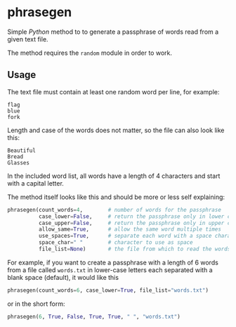 # phrasegen

Simple *Python* method to to generate a passphrase of words read from a given text file.

The method requires the `random` module in order to work.

## Usage

The text file must contain at least one random word per line, for example:

```
flag
blue
fork
```

Length and case of the words does not matter, so the file can also look like this:

```
Beautiful
Bread
Glasses
```

In the included word list, all words have a length of 4 characters and start with a capital letter.

The method itself looks like this and should be more or less self explaining:

```python
phrasegen(count_words=4,        # number of words for the passphrase
          case_lower=False,     # return the passphrase only in lower case
          case_upper=False,     # return the passphrase only in upper case
          allow_same=True,      # allow the same word multiple times
          use_spaces=True,      # separate each word with a space character
          space_char=" "        # character to use as space
          file_list=None)       # the file from which to read the words
```

For example, if you want to create a passphrase with a length of 6 words from a file called `words.txt` in lower-case letters each separated with a blank space (default), it would like this

```python
phrasegen(count_words=6, case_lower=True, file_list="words.txt")
```

or in the short form:

```python
phrasegen(6, True, False, True, True, " ", "words.txt")
```
